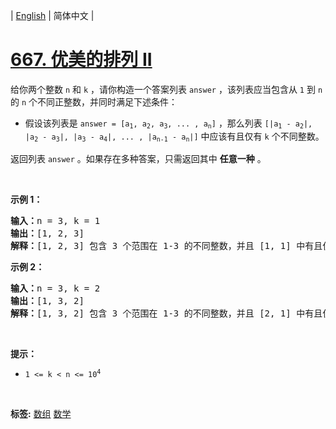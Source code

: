 | [English](README_EN.md) | 简体中文 |

# [667. 优美的排列 II](https://leetcode.cn/problems/beautiful-arrangement-ii)
<p>给你两个整数 <code>n</code> 和 <code>k</code> ，请你构造一个答案列表 <code>answer</code> ，该列表应当包含从 <code>1</code> 到 <code>n</code> 的 <code>n</code> 个不同正整数，并同时满足下述条件：</p>

<ul>
	<li>假设该列表是 <code>answer = [a<sub>1</sub>, a<sub>2</sub>, a<sub>3</sub>, ... , a<sub>n</sub>]</code> ，那么列表 <code>[|a<sub>1</sub> - a<sub>2</sub>|, |a<sub>2</sub> - a<sub>3</sub>|, |a<sub>3</sub> - a<sub>4</sub>|, ... , |a<sub>n-1</sub> - a<sub>n</sub>|]</code> 中应该有且仅有 <code>k</code> 个不同整数。</li>
</ul>

<p>返回列表 <code>answer</code> 。如果存在多种答案，只需返回其中 <strong>任意一种</strong> 。</p>

<p> </p>

<p><strong>示例 1：</strong></p>

<pre>
<strong>输入：</strong>n = 3, k = 1
<strong>输出：</strong>[1, 2, 3]
<strong>解释：</strong>[1, 2, 3] 包含 3 个范围在 1-3 的不同整数，并且 [1, 1] 中有且仅有 1 个不同整数：1
</pre>

<p><strong>示例 2：</strong></p>

<pre>
<strong>输入：</strong>n = 3, k = 2
<strong>输出：</strong>[1, 3, 2]
<strong>解释：</strong>[1, 3, 2] 包含 3 个范围在 1-3 的不同整数，并且 [2, 1] 中有且仅有 2 个不同整数：1 和 2
</pre>

<p> </p>

<p><strong>提示：</strong></p>

<ul>
	<li><code>1 <= k < n <= 10<sup>4</sup></code></li>
</ul>

<p> </p>

**标签:**  [数组](https://leetcode.cn/tag/array) [数学](https://leetcode.cn/tag/math) 
